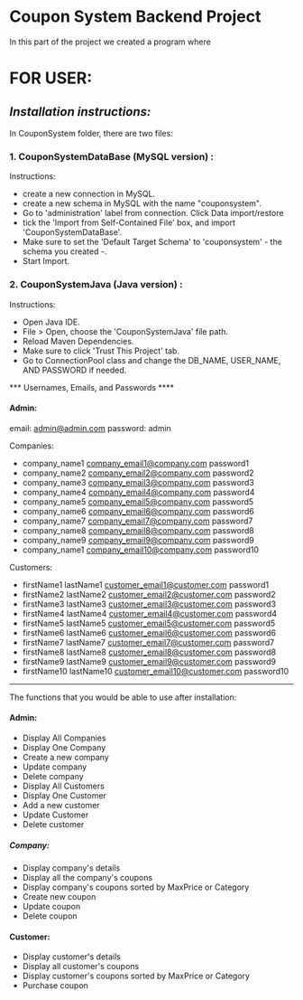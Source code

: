 # Coupon System Backend Project

In this part of the project we created a program where 

# FOR USER:

## ***Installation instructions:***

In CouponSystem folder, there are two files:

### 1. CouponSystemDataBase (MySQL version) :

Instructions:
* create a new connection in MySQL.
* create a new schema in MySQL with the name "couponsystem".
* Go to 'administration' label from connection. Click Data import/restore
* tick the 'Import from Self-Contained File' box, and import 'CouponSystemDataBase'.
* Make sure to set the 'Default Target Schema' to 'couponsystem' - the schema you created -.
* Start Import.

### 2. CouponSystemJava  (Java version) :

Instructions:
* Open Java IDE.
* File > Open, choose the 'CouponSystemJava' file path.
* Reload Maven Dependencies.
* Make sure to click 'Trust This Project' tab.
* Go to ConnectionPool class and change the DB_NAME, USER_NAME, AND PASSWORD if needed.


*** Usernames, Emails, and Passwords ****

 #### Admin:
email: admin@admin.com
password: admin

  Companies: 
- 	company_name1	company_email1@company.com	password1
-   company_name2	company_email2@company.com	password2
-   company_name3	company_email3@company.com	password3
-   company_name4	company_email4@company.com	password4
-   company_name5	company_email5@company.com	password5
-   company_name6	company_email6@company.com	password6
-   company_name7	company_email7@company.com	password7
-   company_name8	company_email8@company.com	password8
-   company_name9	company_email9@company.com	password9
-   company_name1	company_email10@company.com	password10

  Customers:
-   firstName1	lastName1	customer_email1@customer.com	password1
-   firstName2	lastName2	customer_email2@customer.com	password2
-   firstName3	lastName3	customer_email3@customer.com	password3
-   firstName4	lastName4	customer_email4@customer.com	password4
-   firstName5	lastName5	customer_email5@customer.com	password5
-   firstName6	lastName6	customer_email6@customer.com	password6
-   firstName7	lastName7	customer_email7@customer.com	password7
-   firstName8	lastName8	customer_email8@customer.com	password8
-   firstName9	lastName9	customer_email9@customer.com	password9
-   firstName10	lastName10	customer_email10@customer.com	password10

*** 

The functions that you would be able to use after installation:

#### Admin:
- Display All Companies
- Display One Company
- Create a new company
- Update company
- Delete company 
- Display All Customers
- Display One Customer
- Add a new customer
- Update Customer
- Delete customer

##### Company:
- Display company's details
- Display all the company's coupons 
- Display company's coupons sorted by MaxPrice or Category 
- Create new coupon
- Update coupon
- Delete coupon


#### Customer:
- Display customer's details
- Display all customer's coupons
- Display customer's coupons sorted by MaxPrice or Category
- Purchase coupon

